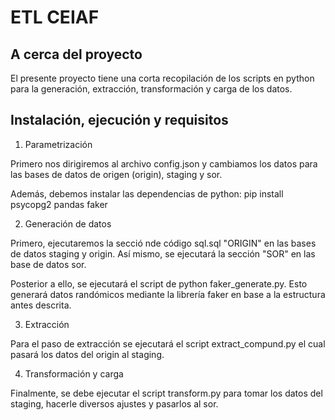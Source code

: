# ETL CEIAF
## A cerca del proyecto

El presente proyecto tiene una corta recopilación de los scripts en python para la generación, extracción, transformación y carga de los datos.

## Instalación, ejecución y requisitos

1. Parametrización

Primero nos dirigiremos al archivo config.json y cambiamos los datos para las bases de datos de origen (origin), staging y sor.

Además, debemos instalar las dependencias de python: pip install psycopg2 pandas faker

2. Generación de datos

Primero, ejecutaremos la secció nde código sql.sql "ORIGIN" en las bases de datos staging y origin. Así mismo, se ejecutará la sección "SOR" en las base de datos sor.

Posterior a ello, se ejecutará el script de python faker_generate.py. Esto generará datos randómicos mediante la librería faker en base a la estructura antes descrita.

3. Extracción

Para el paso de extracción se ejecutará el script extract_compund.py el cual pasará los datos del origin al staging.

4. Transformación y carga

Finalmente, se debe ejecutar el script transform.py para tomar los datos del staging, hacerle diversos ajustes y pasarlos al sor.